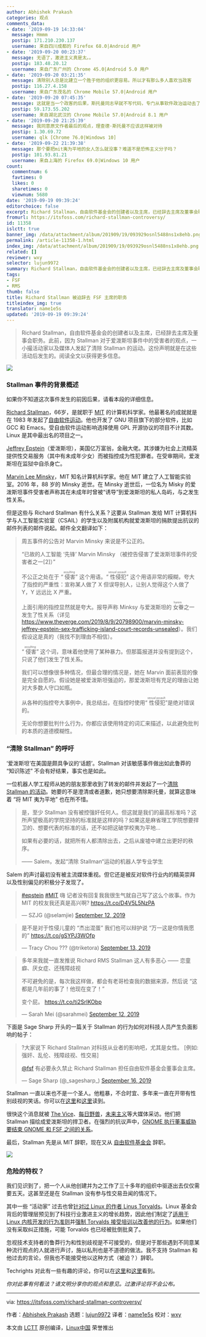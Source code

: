 ```yaml
---
author: Abhishek Prakash
categories: 观点
comments_data:
- date: '2019-09-19 14:33:04'
  message: Hmmm
  postip: 171.210.230.137
  username: 来自四川成都的 Firefox 68.0|Android 用户
- date: '2019-09-20 00:23:37'
  message: 无语了，激进主义真是太。。
  postip: 183.48.20.12
  username: 来自广东广州的 Chrome 45.0|Android 5.0 用户
- date: '2019-09-20 03:21:35'
  message: 清除别人总是比建立一个胜于他的组织更容易。所以才有那么多人喜欢当政客
  postip: 116.27.4.158
  username: 来自广东茂名的 Chrome Mobile 57.0|Android 用户
- date: '2019-09-20 07:45:35'
  message: 这就是当一个政客的后果，斯托曼同志早就不写代码，专门从事软件政治运动去了。很明确的说，那些女政客也不是什么好鸟，女权主义冲昏头脑，睚眦必报。
  postip: 59.173.55.202
  username: 来自湖北武汉的 Chrome Mobile 57.0|Android 8.1 用户
- date: '2019-09-20 21:25:39'
  message: 我同意原文作者最后的观点，理查德·斯托曼不应该这样被对待
  postip: 1.30.69.72
  username: qlk [Chrome 76.0|Windows 10]
- date: '2019-09-22 21:39:38'
  message: 那个要把mit夷为平地的女人怎么就没事？难道不是恐怖主义分子吗？
  postip: 101.93.81.21
  username: 来自上海的 Firefox 69.0|Windows 10 用户
count:
  commentnum: 6
  favtimes: 0
  likes: 0
  sharetimes: 0
  viewnum: 5680
date: '2019-09-19 09:39:24'
editorchoice: false
excerpt: Richard Stallman，自由软件基金会的创建者以及主席，已经辞去主席及董事会职务。
fromurl: https://itsfoss.com/richard-stallman-controversy/
id: 11358
islctt: true
banner_img: /data/attachment/album/201909/19/093929osnl5488ns1x8ehb.png
permalink: /article-11358-1.html
index_img: /data/attachment/album/201909/19/093929osnl5488ns1x8ehb.png.thumb.jpg
related: []
reviewer: wxy
selector: lujun9972
summary: Richard Stallman，自由软件基金会的创建者以及主席，已经辞去主席及董事会职务。
tags:
- FSF
- RMS
thumb: false
title: Richard Stallman 被迫辞去 FSF 主席的职务
titleindex_img: true
translator: name1e5s
updated: '2019-09-19 09:39:24'
---
```



> 
> Richard Stallman，自由软件基金会的创建者以及主席，已经辞去主席及董事会职务。此前，因为 Stallman 对于爱泼斯坦事件中的受害者的观点，一小撮活动家以及媒体人发起了清除 Stallman 的运动。这份声明就是在这些活动后发生的。阅读全文以获得更多信息。
> 
> 
> 


![](/data/attachment/album/201909/19/093929osnl5488ns1x8ehb.png)


### Stallman 事件的背景概述


如果你不知道这次事件发生的前因后果，请看本段的详细信息。


[Richard Stallman](https://en.wikipedia.org/wiki/Richard_Stallman)，66岁，是就职于 [MIT](https://en.wikipedia.org/wiki/Massachusetts_Institute_of_Technology) 的计算机科学家。他最著名的成就就是在 1983 年发起了[自由软件运动](https://en.wikipedia.org/wiki/Free_software_movement)。他也开发了 GNU 项目旗下的部分软件，比如 GCC 和 Emacs。受自由软件运动影响选择使用 GPL 开源协议的项目不计其数。Linux 是其中最出名的项目之一。


[Jeffrey Epstein](https://en.wikipedia.org/wiki/Jeffrey_Epstein)（爱泼斯坦），美国亿万富翁，金融大佬。其涉嫌为社会上流精英提供性交易服务（其中有未成年少女）而被指控成为性犯罪者。在受审期间，爱泼斯坦在监狱中自杀身亡。


[Marvin Lee Minsky](https://en.wikipedia.org/wiki/Marvin_Minsky)，MIT 知名计算机科学家。他在 MIT 建立了人工智能实验室。2016 年，88 岁的 Minsky 逝世。在 Minsky 逝世后，一位名为 Misky 的爱泼斯坦事件受害者声称其在未成年时曾被“诱导”到爱泼斯坦的私人岛屿，与之发生性关系。


但是这些与 Richard Stallman 有什么关系？这要从 Stallman 发给 MIT 计算机科学与人工智能实验室（CSAIL）的学生以及附属机构就爱泼斯坦的捐款提出抗议的邮件列表的邮件说起。邮件全文翻译如下：



> 
> 周五事件的公告对 Marvin Minsky 来说是不公正的。
> 
> 
> “已故的人工智能 ‘先锋’ Marvin Minsky （被控告侵害了爱泼斯坦事件的受害者之一[2]）”
> 
> 
> 不公正之处在于 “<ruby> 侵害 <rt>  assulting </rt></ruby>” 这个用语。“<ruby> 性侵犯 <rt>  sexual assault </rt></ruby>” 这个用语非常的糢糊，夸大了指控的严重性：宣称某人做了 X 但误导别人，让别人觉得这个人做了 Y，Y 远远比 X 严重。
> 
> 
> 上面引用的指控显然就是夸大。报导声称 Minksy 与爱泼斯坦的<ruby> 女眷 <rt>  harem </rt></ruby>之一发生了性关系（详见 <https://www.theverge.com/2019/8/9/20798900/marvin-minsky-jeffrey-epstein-sex-trafficking-island-court-records-unsealed>）。我们假设这是真的（我找不到理由不相信）。
> 
> 
> “<ruby> 侵害 <rt>  assulting </rt></ruby>” 这个词，意味着他使用了某种暴力。但那篇报道并没有提到这个，只说了他们发生了性关系。
> 
> 
> 我们可以想像很多种情况，但最合理的情况是，她在 Marvin 面前表现的像是完全自愿的。假设她是被爱泼斯坦强迫的，那爱泼斯坦有充足的理由让她对大多数人守口如瓶。
> 
> 
> 从各种的指控夸大事例中，我总结出，在指控时使用“<ruby> 性侵犯 <rt>  sexual assault </rt></ruby>”是绝对错误的。
> 
> 
> 无论你想要批判什么行为，你都应该使用特定的词汇来描述，以此避免批判的本质的道德模糊性。
> 
> 
> 


### “清除 Stallman” 的呼吁


‘爱泼斯坦’在美国是颇具争议的‘话题’。Stallman 对该敏感事件做出如此鲁莽的 “知识陈述” 不会有好结果，事实也是如此。


一位机器人学工程师从她的朋友那里收到了转发的邮件并发起了一个[清除 Stallman 的活动](https://medium.com/@selamie/remove-richard-stallman-fec6ec210794)。她要的不是澄清或者道歉，她只想要清除斯托曼，就算这意味着 “将 MIT 夷为平地” 也在所不惜。



> 
> 是，至少 Stallman 没有被控强奸任何人。但这就是我们的最高标准吗？这所声望极高的学院坚持的标准就是这样的吗？如果这是麻省理工学院想要捍卫的、想要代表的标准的话，还不如把这破学校夷为平地…
> 
> 
> 如果有必要的话，就把所有人都清除出去，之后从废墟中建立出更好的秩序。
> 
> 
> —— Salem，发起“清除 Stallman“运动的机器人学专业学生
> 
> 
> 


Salem 的声讨最初没有被主流媒体重视。但它还是被反对软件行业内的精英崇拜以及性别偏见的积极分子发现了。



> 
> [#epstein](https://twitter.com/hashtag/epstein?src=hash&ref_src=twsrc%5Etfw) [#MIT](https://twitter.com/hashtag/MIT?src=hash&ref_src=twsrc%5Etfw) 嗨 记者没有回复我我很生气就自己写了这么个故事。作为 MIT 的校友我还真是高兴啊? <https://t.co/D4V5L5NzPA>
> 
> 
> — SZJG (@selamjie) [September 12, 2019](https://twitter.com/selamjie/status/1172244207978897408?ref_src=twsrc%5Etfw)
> 
> 
> 



> 
> 是不是对于性侵儿童的 “杰出混蛋” 我们也可以辩护说 “万一这是你情我愿的” <https://t.co/gSYPJ3WOfp>
> 
> 
> — Tracy Chou ??‍? (@triketora) [September 13, 2019](https://twitter.com/triketora/status/1172443389536555009?ref_src=twsrc%5Etfw)
> 
> 
> 



> 
> 多年来我就一直发推说 Richard RMS Stallman 这人有多恶心 —— 恋童癖、厌女症、还残障歧视
> 
> 
> 不可避免的是，每次我这样做，都会有老哥检查我的数据来源，然后说 “这都是几年前的事了！他现在变了！”
> 
> 
> 变个屁。 <https://t.co/ti2SrlKObp>
> 
> 
> — Sarah Mei (@sarahmei) [September 12, 2019](https://twitter.com/sarahmei/status/1172283772428906496?ref_src=twsrc%5Etfw)
> 
> 
> 


下面是 Sage Sharp 开头的一篇关于 Stallman 的行为如何对科技人员产生负面影响的帖子：



> 
> ?大家说下 Richard Stallman 对科技从业者的影响吧，尤其是女性。 [例如: 强奸、乱伦、残障歧视、性交易]
> 
> 
> [@fsf](https://twitter.com/fsf?ref_src=twsrc%5Etfw) 有必要永久禁止 Richard Stallman 担任自由软件基金会董事会主席。
> 
> 
> — Sage Sharp (@\_sagesharp\_) [September 16, 2019](https://twitter.com/_sagesharp_/status/1173637138413318144?ref_src=twsrc%5Etfw)
> 
> 
> 


Stallman 一直以来也不是一个圣人。他粗暴，不合时宜、多年来一直在开带有性别歧视的笑话。你可以在[这里](https://geekfeminism.wikia.org/wiki/Richard_Stallman)和[这里](https://medium.com/@selamie/remove-richard-stallman-appendix-a-a7e41e784f88)读到。


很快这个消息就被 [The Vice](https://www.vice.com/en_us/article/9ke3ke/famed-computer-scientist-richard-stallman-described-epstein-victims-as-entirely-willing)、[每日野兽](https://www.thedailybeast.com/famed-mit-computer-scientist-richard-stallman-defends-epstein-victims-were-entirely-willing)，[未来主义](https://futurism.com/richard-stallman-epstein-scandal)等大媒体采访。他们把 Stallman 描绘成爱泼斯坦的捍卫者。在强烈的抗议声中，[GNOME 执行董事威胁要结束 GNOME 和 FSF 之间的关系](https://blog.halon.org.uk/2019/09/gnome-foundation-relationship-gnu-fsf/)。


最后，Stallman 先是从 MIT 辞职，现在又从 [自由软件基金会](https://www.fsf.org/news/richard-m-stallman-resigns) 辞职。


![](/data/attachment/album/201909/19/093930wi000kkng4y0qhhm.png)


### 危险的特权？


我们见识到了，把一个人从他创建并为之工作了三十多年的组织中驱逐出去仅仅需要五天。这甚至还是在 Stallman 没有参与性交易丑闻的情况下。


其中一些 “活动家” 过去也曾[针对过 Linux 的作者 Linus Torvalds](https://www.newyorker.com/science/elements/after-years-of-abusive-e-mails-the-creator-of-linux-steps-aside)。Linux 基金会背后的管理层预见到了科技行业激进主义的增长趋势，因此他们制定了[适用于 Linux 内核开发的行为准则](https://itsfoss.com/linux-code-of-conduct/)并[强制 Torvalds 接受培训以改善他的行为](https://itsfoss.com/torvalds-takes-a-break-from-linux/)。如果他们没有采取纠正措施，可能 Torvalds 也已经被批倒批臭了。


忽视技术支持者的鲁莽行为和性别歧视是不可接受的，但是对于那些遇到不同意某种流行观点的人就进行声讨，施以私刑也是不道德的做法。我不支持 Stallman 和他过去的言论，但我也不能接受他以这种方式（被迫？）辞职。


Techrights 对此有一些有趣的评论，你可以在[这里](http://techrights.org/2019/09/15/media-attention-has-been-shifted/)和[这里](http://techrights.org/2019/09/16/stallman-removed/)看到。


*你对此事有何看法？请文明分享你的观点和意见。过激评论将不会公布。*




---


via: <https://itsfoss.com/richard-stallman-controversy/>


作者：[Abhishek Prakash](https://itsfoss.com/author/abhishek/) 选题：[lujun9972](https://github.com/lujun9972) 译者：[name1e5s](https://github.com/name1e5s) 校对：[wxy](https://github.com/wxy)


本文由 [LCTT](https://github.com/LCTT/TranslateProject) 原创编译，[Linux中国](https://linux.cn/) 荣誉推出